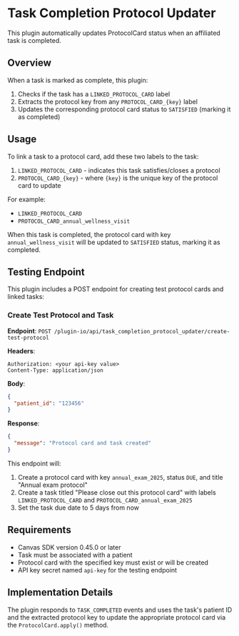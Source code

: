# Task Completion Protocol Updater

This plugin automatically updates ProtocolCard status when an affiliated task is completed.

## Overview

When a task is marked as complete, this plugin:

1. Checks if the task has a `LINKED_PROTOCOL_CARD` label
2. Extracts the protocol key from any `PROTOCOL_CARD_{key}` label
3. Updates the corresponding protocol card status to `SATISFIED` (marking it as completed)

## Usage

To link a task to a protocol card, add these two labels to the task:

1. `LINKED_PROTOCOL_CARD` - indicates this task satisfies/closes a protocol
2. `PROTOCOL_CARD_{key}` - where `{key}` is the unique key of the protocol card to update

For example:
- `LINKED_PROTOCOL_CARD`
- `PROTOCOL_CARD_annual_wellness_visit`

When this task is completed, the protocol card with key `annual_wellness_visit` will be updated to `SATISFIED` status, marking it as completed.

## Testing Endpoint

This plugin includes a POST endpoint for creating test protocol cards and linked tasks:

### Create Test Protocol and Task

**Endpoint**: `POST /plugin-io/api/task_completion_protocol_updater/create-test-protocol`

**Headers**:
```
Authorization: <your api-key value>
Content-Type: application/json
```

**Body**:
```json
{
  "patient_id": "123456"
}
```

**Response**:
```json
{
  "message": "Protocol card and task created"
}
```

This endpoint will:
1. Create a protocol card with key `annual_exam_2025`, status `DUE`, and title "Annual exam protocol"
2. Create a task titled "Please close out this protocol card" with labels `LINKED_PROTOCOL_CARD` and `PROTOCOL_CARD_annual_exam_2025`
3. Set the task due date to 5 days from now

## Requirements

- Canvas SDK version 0.45.0 or later
- Task must be associated with a patient
- Protocol card with the specified key must exist or will be created
- API key secret named `api-key` for the testing endpoint

## Implementation Details

The plugin responds to `TASK_COMPLETED` events and uses the task's patient ID and the extracted protocol key to update the appropriate protocol card via the `ProtocolCard.apply()` method.